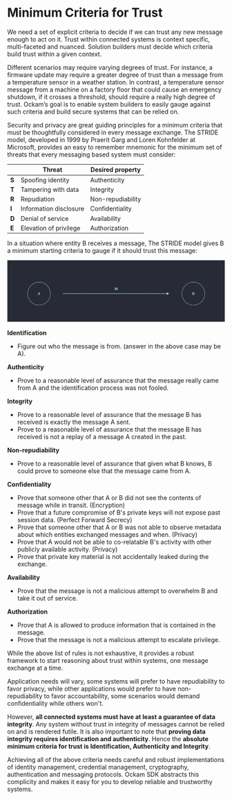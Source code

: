 # Minimum Criteria for Trust

We need a set of explicit criteria to decide if we can trust any new message enough to act on it. Trust within connected systems is context specific, multi-faceted and nuanced. Solution builders must decide which criteria build trust within a given context.

Different scenarios may require varying degrees of trust. For instance, a firmware update may require a greater degree of trust than a message from a temperature sensor in a weather station. In contrast, a temperature sensor message from a machine on a factory floor that could cause an emergency shutdown, if it crosses a threshold, should require a really high degree of trust. Ockam’s goal is to enable system builders to easily gauge against such criteria and build secure systems that can be relied on.

Security and privacy are great guiding principles for a minimum criteria that must be thoughtfully considered in every message exchange. The STRIDE model, developed in 1999 by Praerit Garg and Loren Kohnfelder at Microsoft, provides an easy to remember mnemonic for the minimum set of threats that every messaging based system must consider:

|       | Threat	               | Desired property  |
|-------|------------------------|-------------------|
| **S** | Spoofing identity      | Authenticity      |
| **T** | Tampering with data	   | Integrity         |
| **R** | Repudiation	           | Non-repudiability |
| **I** | Information disclosure | Confidentiality   |
| **D** | Denial of service	     | Availability      |
| **E** | Elevation of privilege | Authorization     |


In a situation where entity B receives a message, The STRIDE model gives B a minimum starting criteria to gauge if it should trust this message:

<img width="900" alt="Message from A to B" src="message-from-a-to-b.png">

__Identification__
* Figure out who the message is from. (answer in the above case may be A).

__Authenticity__
* Prove to a reasonable level of assurance that the message really came from A and the identification process was not fooled.

__Integrity__
* Prove to a reasonable level of assurance that the message B has received is exactly the message A sent.
* Prove to a reasonable level of assurance that the message B has received is not a replay of a message A created in the past.

__Non-repudiability__
* Prove to a reasonable level of assurance that given what B knows, B could prove to someone else that the message came from A.

__Confidentiality__
* Prove that someone other that A or B did not see the contents of message while in transit. (Encryption)
* Prove that a future compromise of B's private keys will not expose past session data. (Perfect Forward Secrecy)
* Prove that someone other that A or B was not able to observe metadata about which entities exchanged messages and when. (Privacy)
* Prove that A would not be able to co-relatable B's activity with other publicly available activity. (Privacy)
* Prove that private key material is not accidentally leaked during the exchange.

__Availability__
* Prove that the message is not a malicious attempt to overwhelm B and take it out of service.

__Authorization__
* Prove that A is allowed to produce information that is contained in the message.
* Prove that the message is not a malicious attempt to escalate privilege.

While the above list of rules is not exhaustive, it provides a robust framework to start reasoning about trust within systems, one message exchange at a time.

Application needs will vary, some systems will prefer to have repudiability to favor privacy, while other applications would prefer to have non-repudiability to favor accountability, some scenarios would demand confidentiality while others won't.

However, __all connected systems must have at least a guarantee of data integrity__. Any system without trust in integrity of messages cannot be relied on and is rendered futile. It is also important to note that __proving data integrity requires identification and authenticity__. Hence the __absolute minimum criteria for trust is Identification, Authenticity and Integrity__.

Achieving all of the above criteria needs careful and robust implementations of identity management, credential management, cryptography, authentication and messaging protocols. Ockam SDK abstracts this complicity and makes it easy for you to develop reliable and trustworthy systems.
